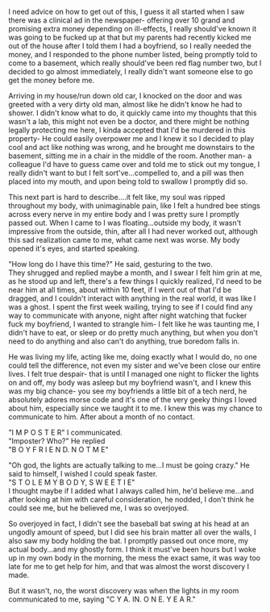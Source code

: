I need advice on how to get out of this, I guess it all started when I saw there was a clinical ad in the newspaper- offering over 10 grand and promising extra money depending on ill-effects, I really should've known it was going to be fucked up at that but my parents had recently kicked me out of the house after I told them I had a boyfriend, so I really needed the money, and I responded to the phone number listed, being promptly told to come to a basement, which really should've been red flag number two, but I decided to go almost immediately, I really didn't want someone else to go get the money before me.  


Arriving in my house/run down old car, I knocked on the door and was greeted with a very dirty old man, almost like he didn't know he had to shower. I didn't know what to do, it quickly came into my thoughts that this wasn't a lab, this might not even be a doctor, and there might be nothing legally protecting me here, I kinda accepted that I'd be murdered in this property- He could easily overpower me and I knew it so I decided to play cool and act like nothing was wrong, and he brought me downstairs to the basement, sitting me in a chair in the middle of the room. Another man- a colleague I'd have to guess came over and told me to stick out my tongue, I really didn't want to but I felt sort've...compelled to, and a pill was then placed into my mouth, and upon being told to swallow I promptly did so.   


This next part is hard to describe....it felt like, my soul was ripped throughout my body, with unimaginable pain, like I felt a hundred bee stings across every nerve in my entire body and I was pretty sure I promptly passed out. When I came to I was floating...outside my body, it wasn't impressive from the outside, thin, after all I had never worked out, although this sad realization came to me, what came next was worse. My body opened it's eyes, and started speaking.   


"How long do I have this time?" He said, gesturing to the two.  
They shrugged and replied maybe a month, and I swear I felt him grin at me, as he stood up and left, there's a few things I quickly realized, I'd need to be near him at all times, about within 10 feet, if I went out of that I'd be dragged, and I couldn't interact with anything in the real world, it was like I was a ghost. I spent the first week wailing, trying to see if I could find any way to communicate with anyone, night after night watching that fucker fuck my boyfriend, I wanted to strangle him- I felt like he was taunting me, I didn't have to eat, or sleep or do pretty much anything, but when you don't need to do anything and also can't do anything, true boredom falls in.  


He was living my life, acting like me, doing exactly what I would do, no one could tell the difference, not even my sister and we've been close our entire lives. I felt true despair- that is until I managed one night to flicker the lights on and off, my body was asleep but my boyfriend wasn't, and I knew this was my big chance- you see my boyfriends a little bit of a tech nerd, he absolutely adores morse code and it's one of the very geeky things I loved about him, especially since we taught it to me. I knew this was my chance to communicate to him. After about a month of no contact.  


"I M P O S T E R" I communicated.  
"Imposter? Who?" He replied  
"B O Y F R I E N D. N O T M E" 

"Oh god, the lights are actually talking to me...I must be going crazy." He said to himself, I wished I could speak faster.  
"S T O L E M Y B O D Y, S W E E T I E"  
I thought maybe if I added what I always called him, he'd believe me...and after looking at him with careful consideration, he nodded, I don't think he could see me, but he believed me, I was so overjoyed.  


So overjoyed in fact, I didn't see the baseball bat swing at his head at an ungodly amount of speed, but I did see his brain matter all over the walls, I also saw my body holding the bat. I promptly passed out once more, my actual body...and my ghostly form. I think it must've been hours but I woke up in my own body in the morning, the mess the exact same, it was way too late for me to get help for him, and that was almost the worst discovery I made.  


But it wasn't, no, the worst discovery was when the lights in my room communicated to me, saying "C Y A. IN. O N E. Y E A R."
